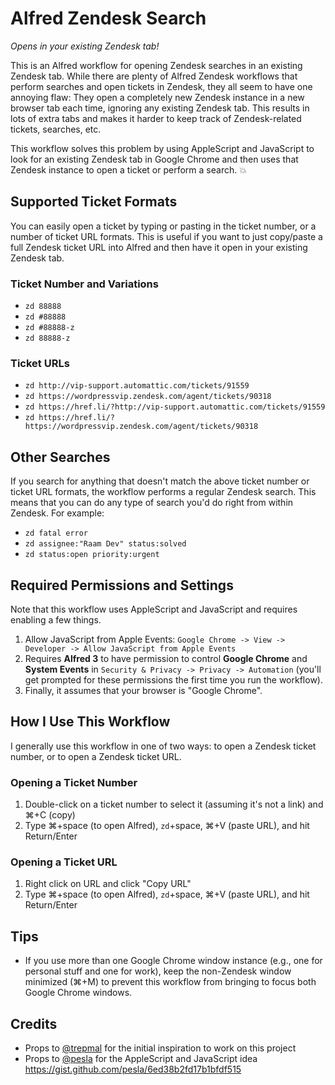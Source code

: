 # Alfred Zendesk Search
_Opens in your existing Zendesk tab!_

This is an Alfred workflow for opening Zendesk searches in an existing Zendesk tab. While there are plenty of Alfred Zendesk workflows that perform searches and open tickets in Zendesk, they all seem to have one annoying flaw: They open a completely new Zendesk instance in a new browser tab each time, ignoring any existing Zendesk tab. This results in lots of extra tabs and makes it harder to keep track of Zendesk-related tickets, searches, etc.

This workflow solves this problem by using AppleScript and JavaScript to look for an existing Zendesk tab in Google Chrome and then uses that Zendesk instance to open a ticket or perform a search. 💥

## Supported Ticket Formats

You can easily open a ticket by typing or pasting in the ticket number, or a number of ticket URL formats. This is useful if you want to just copy/paste a full Zendesk ticket URL into Alfred and then have it open in your existing Zendesk tab.

### Ticket Number and Variations 

- `zd 88888`
- `zd #88888`
- `zd #88888-z`
- `zd 88888-z`

### Ticket URLs

- `zd http://vip-support.automattic.com/tickets/91559`
- `zd https://wordpressvip.zendesk.com/agent/tickets/90318`
- `zd https://href.li/?http://vip-support.automattic.com/tickets/91559`
- `zd https://href.li/?https://wordpressvip.zendesk.com/agent/tickets/90318`

## Other Searches

If you search for anything that doesn't match the above ticket number or ticket URL formats, the workflow performs a regular Zendesk search. This means that you can do any type of search you'd do right from within Zendesk. For example:

- `zd fatal error`
- `zd assignee:"Raam Dev" status:solved`
- `zd status:open priority:urgent`

## Required Permissions and Settings

Note that this workflow uses AppleScript and JavaScript and requires enabling a few things. 

1. Allow JavaScript from Apple Events: `Google Chrome -> View -> Developer -> Allow JavaScript from Apple Events`
2. Requires **Alfred 3** to have permission to control **Google Chrome** and **System Events** in `Security & Privacy -> Privacy -> Automation` (you'll get prompted for these permissions the first time you run the workflow). 
3. Finally, it assumes that your browser is "Google Chrome".

## How I Use This Workflow

I generally use this workflow in one of two ways: to open a Zendesk ticket number, or to open a Zendesk ticket URL. 

### Opening a Ticket Number

1. Double-click on a ticket number to select it (assuming it's not a link) and ⌘+C (copy)
2. Type ⌘+space (to open Alfred), `zd`+space, ⌘+V (paste URL), and hit Return/Enter

### Opening a Ticket URL

1. Right click on URL and click "Copy URL" 
2. Type ⌘+space (to open Alfred), `zd`+space, ⌘+V (paste URL), and hit Return/Enter

## Tips

- If you use more than one Google Chrome window instance (e.g., one for personal stuff and one for work), keep the non-Zendesk window minimized (⌘+M) to prevent this workflow from bringing to focus both Google Chrome windows. 

## Credits

- Props to [@trepmal](https://github.com/trepmal) for the initial inspiration to work on this project
- Props to [@pesla](https://github.com/pesla) for the AppleScript and JavaScript idea https://gist.github.com/pesla/6ed38b2fd17b1bfdf515
